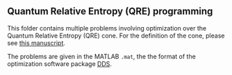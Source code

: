 ## Quantum Relative Entropy (QRE) programming 

This folder contains multiple problems involving optimization over the Quantum Relative Entropy (QRE) cone. For the definition of the cone, please see [this manuscript](https://arxiv.org/abs/2312.07438). 

The problems are given in the MATLAB `.mat`, the the format of the optimization software package [DDS](https://github.com/mehdi-karimi-math/DDS).
